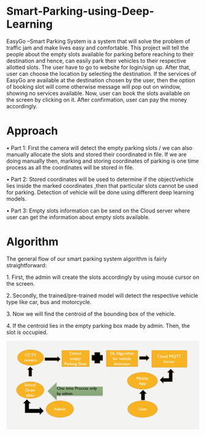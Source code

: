 # Smart-Parking-using-Deep-Learning
EasyGo –Smart Parking System is a system that will solve the problem of traffic jam and make lives easy and comfortable. This project will tell the people about the empty slots available for parking before reaching to their destination and hence, can easily park their vehicles to their respective allotted slots. The user have to go to website for login/sign up. After that, user can choose the location by selecting the destination. If the services of EasyGo are available at the destination chosen by the user, then the option of booking slot will come otherwise message will pop out on window, showing no services available. Now, user can book the slots available on the screen by clicking on it. After confirmation, user can pay the money accordingly.
# Approach
<p>•	Part 1: First the camera will detect the empty parking slots / we can also manually allocate the slots and stored their coordinated in file. If we are doing manually then, marking and storing coordinates of parking is one time process as all the coordinates will be stored in file.</p>
<p>•	Part 2: Stored coordinates will be used to determine if the object/vehicle lies inside the marked coordinates ,then that particular slots cannot be used for parking. Detection of vehicle will be done using different deep learning models.</p>
<p>•	Part 3: Empty slots information can be send on the Cloud server where user can get the information about empty slots available.</p> 

# Algorithm
<p>The general flow of our smart parking system algorithm is fairly straightforward:</p>
<p>1.	First, the admin will create the slots accordingly by using mouse cursor on the screen.</p>
<p>2.	Secondly, the trained/pre-trained model will detect the respective vehicle type like car, bus and motorcycle.</p>
<p>3.	Now we will find the centroid of the bounding box of the vehicle.</p>
<p>4.	If the centroid lies in the empty parking box made by admin. Then, the slot is occupied.</p>

![](images/block.png)
